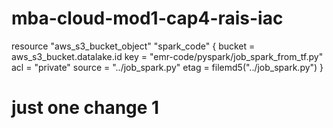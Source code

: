 # mba-cloud-mod1-cap4-rais-iac
resource "aws_s3_bucket_object" "spark_code" {
  bucket = aws_s3_bucket.datalake.id
  key    = "emr-code/pyspark/job_spark_from_tf.py"
  acl    = "private"
  source = "../job_spark.py"
  etag   = filemd5("../job_spark.py")
}

# just one change 1